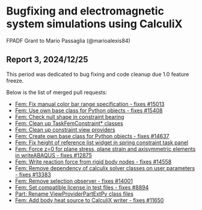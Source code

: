 # Bugfixing and electromagnetic system simulations using CalculiX

FPADF Grant to Mario Passaglia (@marioalexis84)

## Report 3, 2024/12/25

This period was dedicated to bug fixing and code cleanup due 1.0 feature freeze.

Below is the list of merged pull requests:

* [Fem: Fix manual color bar range specification - fixes #15013](https://github.com/FreeCAD/FreeCAD/pull/15476)
* [Fem: Use own base class for Python objects - fixes #15408](https://github.com/FreeCAD/FreCAD/pull/15454)
* [Fem: Check null shape in constraint bearing](https://github.com/FreeCAD/FreCAD/pull/14995)
* [Fem: Clean up TaskFemConstraint* classes](https://github.com/FreeCAD/FreCAD/pull/14926)
* [Fem: Clean up constraint view providers](https://github.com/FreeCAD/FreCAD/pull/14815)
* [Fem: Create own base class for Python objects - fixes #14637](https://github.com/FreeCAD/FreCAD/pull/14771)
* [Fem: Fix height of reference list widget in spring constraint task panel](https://github.com/FreeCAD/FreCAD/pull/14691)
* [Fem: Force z=0 for plane stress, plane strain and axisymmetric elements in writeABAQUS - fixes #12875](https://github.com/FreeCAD/FreCAD/pull/14619)
* [Fem: Write reaction force from rigid body nodes - fixes #14558](https://github.com/FreeCAD/FreCAD/pull/14574)
* [Fem: Remove dependency of calculix solver classes on user parameters - fixes #13383](https://github.com/FreeCAD/FreCAD/pull/14554)
* [Fem: Remove selection observer - fixes #14001](https://github.com/FreeCAD/FreCAD/pull/14519)
* [Fem: Set compatible license in test files - fixes #8894](https://github.com/FreeCAD/FreCAD/pull/14491)
* [Part: Rename ViewProviderPartExtPy class files](https://github.com/FreeCAD/FreCAD/pull/14468)
* [Fem: Add body heat source to CalculiX writer - fixes #11650](https://github.com/FreeCAD/FreCAD/pull/14417)
